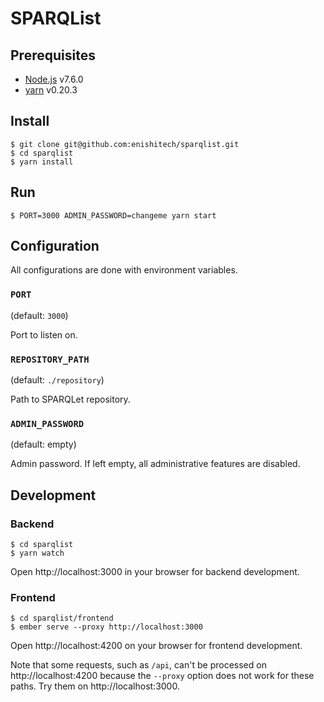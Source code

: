 # SPARQList

## Prerequisites

* [Node.js](https://nodejs.org/) v7.6.0
* [yarn](https://yarnpkg.com/) v0.20.3

## Install

    $ git clone git@github.com:enishitech/sparqlist.git
    $ cd sparqlist
    $ yarn install

## Run

    $ PORT=3000 ADMIN_PASSWORD=changeme yarn start

## Configuration

All configurations are done with environment variables.

### `PORT`

(default: `3000`)

Port to listen on.

### `REPOSITORY_PATH`

(default: `./repository`)

Path to SPARQLet repository.

### `ADMIN_PASSWORD`

(default: empty)

Admin password. If left empty, all administrative features are disabled.

## Development

### Backend

    $ cd sparqlist
    $ yarn watch

Open http://localhost:3000 in your browser for backend development.

### Frontend

    $ cd sparqlist/frontend
    $ ember serve --proxy http://localhost:3000

Open http://localhost:4200 on your browser for frontend development.

Note that some requests, such as `/api`, can't be processed on http://localhost:4200 because the `--proxy` option does not work for these paths. Try them on http://localhost:3000.
